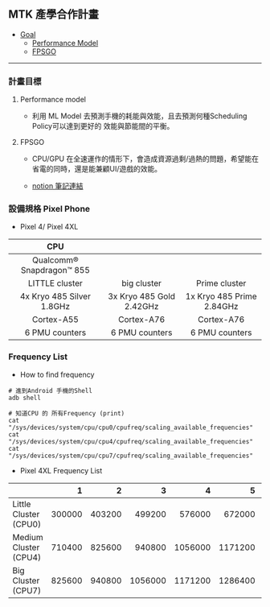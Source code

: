 ## MTK 產學合作計畫 
<!-- vim-markdown-toc GFM -->
* [Goal](#計畫目標)
    - [Performance Model](#P)
    - [FPSGO](#FPSGO)
        
<!-- vim-markdown-toc -->

---

### 計畫目標 
1. Performance model

    - 利用 ML Model 去預測手機的耗能與效能，且去預測何種Scheduling Policy可以達到更好的 效能與節能間的平衡。
2. FPSGO

    - CPU/GPU 在全速運作的情形下，會造成資源過剩/過熱的問題，希望能在省電的同時，還是能兼顧UI/遊戲的效能。

    - [notion 筆記連結](https://www.notion.so/FPSGO_study-2f4ae5a5651e452c91f51afc1ed14fe4)

### 設備規格 Pixel Phone
- Pixel 4/ Pixel 4XL

|            CPU            	|                          	|                           	|
|:-------------------------:	|:------------------------:	|:-------------------------:	|
| Qualcomm® Snapdragon™ 855 	|                          	|                           	|
| LITTLE cluster            	| big cluster              	| Prime cluster             	|
| 4x Kryo 485 Silver 1.8GHz 	| 3x Kryo 485 Gold 2.42GHz 	| 1x Kryo 485 Prime 2.84GHz 	|
| Cortex-A55                	| Cortex-A76               	| Cortex-A76                	|
| 6 PMU counters            	| 6 PMU counters           	| 6 PMU counters            	|

### Frequency List

- How to find frequency
```Shell
# 進到Android 手機的Shell
adb shell

# 知道CPU 的 所有Frequency (print)
cat "/sys/devices/system/cpu/cpu0/cpufreq/scaling_available_frequencies"
cat "/sys/devices/system/cpu/cpu4/cpufreq/scaling_available_frequencies"
cat "/sys/devices/system/cpu/cpu7/cpufreq/scaling_available_frequencies"
```
- Pixel 4XL Frequency List

|                       	|      1 	|      2 	|       3 	|       4 	|       5 	|       6 	|       7 	|       8 	|       9 	|      10 	|      11 	|      12 	|      13 	|      14 	|      15 	|      16 	|      17 	|      18 	|      19 	|      20 	|
|-----------------------	|-------:	|-------:	|--------:	|--------:	|--------:	|--------:	|--------:	|--------:	|--------:	|--------:	|--------:	|--------:	|--------:	|--------:	|--------:	|--------:	|--------:	|--------:	|--------:	|--------:	|
| Little Cluster (CPU0) 	| 300000 	| 403200 	|  499200 	|  576000 	|  672000 	|  768000 	|  844800 	|  940800 	| 1036800 	| 1113600 	| 1209600 	| 1305600 	| 1382400 	| 1478400 	| 1555200 	| 1632000 	| 1708800 	| 1785600 	|         	|         	|
| Medium Cluster (CPU4) 	| 710400 	| 825600 	|  940800 	| 1056000 	| 1171200 	| 1286400 	| 1401600 	| 1497600 	| 1612800 	| 1708800 	| 1804800 	| 1920000 	| 2016000 	| 2131200 	| 2227200 	| 2323200 	| 2419200 	|         	|         	|         	|
| Big Cluster (CPU7)    	| 825600 	| 940800 	| 1056000 	| 1171200 	| 1286400 	| 1401600 	| 1497600 	| 1612800 	| 1708800 	| 1804800 	| 1920000 	| 2016000 	| 2131200 	| 2227200 	| 2323200 	| 2419200 	| 2534400 	| 2649600 	| 2745600 	| 2841600 	|